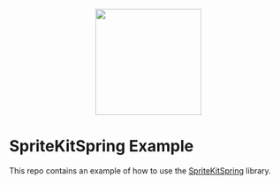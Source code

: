 
<p align="center">
	<img width=192px src="GitHub/logo.png" />
</p>


# SpriteKitSpring Example

This repo contains an example of how to use the [SpriteKitSpring](https://github.com/juliand665/SpriteKitSpring) library.

